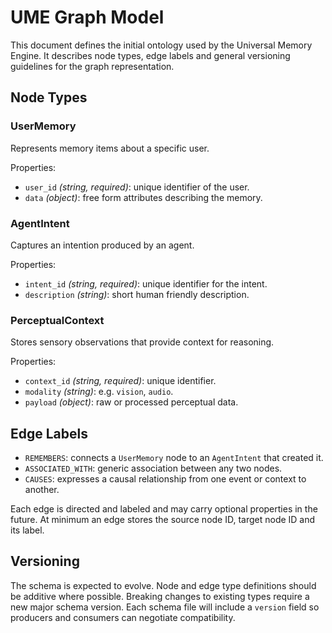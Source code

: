 # UME Graph Model

This document defines the initial ontology used by the Universal Memory Engine.
It describes node types, edge labels and general versioning guidelines for the
graph representation.

## Node Types

### UserMemory
Represents memory items about a specific user.

Properties:
- `user_id` *(string, required)*: unique identifier of the user.
- `data` *(object)*: free form attributes describing the memory.

### AgentIntent
Captures an intention produced by an agent.

Properties:
- `intent_id` *(string, required)*: unique identifier for the intent.
- `description` *(string)*: short human friendly description.

### PerceptualContext
Stores sensory observations that provide context for reasoning.

Properties:
- `context_id` *(string, required)*: unique identifier.
- `modality` *(string)*: e.g. `vision`, `audio`.
- `payload` *(object)*: raw or processed perceptual data.

## Edge Labels

- `REMEMBERS`: connects a `UserMemory` node to an `AgentIntent` that created it.
- `ASSOCIATED_WITH`: generic association between any two nodes.
- `CAUSES`: expresses a causal relationship from one event or context to another.

Each edge is directed and labeled and may carry optional properties in the
future.  At minimum an edge stores the source node ID, target node ID and
its label.

## Versioning

The schema is expected to evolve.  Node and edge type definitions should be
additive where possible.  Breaking changes to existing types require a new major
schema version.  Each schema file will include a `version` field so producers and
consumers can negotiate compatibility.
